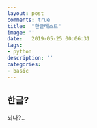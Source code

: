 ```yaml
---
layout: post
comments: true
title:  "한글테스트"
image: ''
date:   2019-05-25 00:06:31
tags:
- python
description: ''
categories:
- basic
---
```



## 한글?

되나?..


